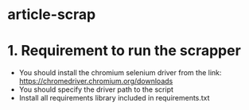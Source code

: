 # article-scrap
# 1. Requirement to run the scrapper
- You should install the chromium selenium driver from the link: https://chromedriver.chromium.org/downloads
- You should specify the driver path to the script 
- Install all requirements library included in requirements.txt

